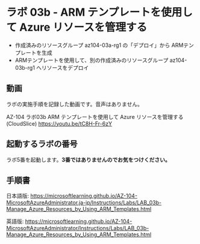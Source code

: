 # ラボ 03b - ARM テンプレートを使用して Azure リソースを管理する

- 作成済みのリソースグループ az104-03a-rg1 の「デプロイ」から ARMテンプレートを生成
- ARMテンプレートを使用して、別の作成済みのリソースグループ az104-03b-rg1 へリソースをデプロイ

## 動画

ラボの実施手順を記録した動画です。音声はありません。

AZ-104 ラボ03b ARM テンプレートを使用して Azure リソースを管理する(CloudSlice)
https://youtu.be/tC8H-Fr-6zY

## 起動するラボの番号

ラボ5番を起動します。**3番ではありませんのでお気をつけください。**

## 手順書

日本語版:
https://microsoftlearning.github.io/AZ-104-MicrosoftAzureAdministrator.ja-jp/Instructions/Labs/LAB_03b-Manage_Azure_Resources_by_Using_ARM_Templates.html

英語版:
https://microsoftlearning.github.io/AZ-104-MicrosoftAzureAdministrator/Instructions/Labs/LAB_03b-Manage_Azure_Resources_by_Using_ARM_Templates.html
